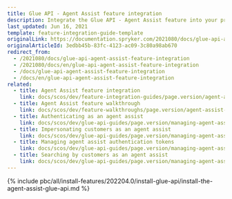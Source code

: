 ```yaml
---
title: Glue API - Agent Assist feature integration
description: Integrate the Glue API - Agent Assist feature into your project.
last_updated: Jun 16, 2021
template: feature-integration-guide-template
originalLink: https://documentation.spryker.com/2021080/docs/glue-api-agent-assist-feature-integration
originalArticleId: 3edbb45b-83fc-4123-ac09-3c80a98ab670
redirect_from:
  - /2021080/docs/glue-api-agent-assist-feature-integration
  - /2021080/docs/en/glue-api-agent-assist-feature-integration
  - /docs/glue-api-agent-assist-feature-integration
  - /docs/en/glue-api-agent-assist-feature-integration
related:
  - title: Agent Assist feature integration
    link: docs/scos/dev/feature-integration-guides/page.version/agent-assist-feature-integration.html
  - title: Agent Assist feature walkthrough
    link: docs/scos/dev/feature-walkthroughs/page.version/agent-assist-feature-walkthrough.html
  - title: Authenticating as an agent assist
    link: docs/scos/dev/glue-api-guides/page.version/managing-agent-assists/authenticating-as-an-agent-assist.html
  - title: Impersonating customers as an agent assist
    link: docs/scos/dev/glue-api-guides/page.version/managing-agent-assists/impersonating-customers-as-an-agent-assist.html
  - title: Managing agent assist authentication tokens
    link: docs/scos/dev/glue-api-guides/page.version/managing-agent-assists/managing-agent-assist-authentication-tokens.html
  - title: Searching by customers as an agent assist
    link: docs/scos/dev/glue-api-guides/page.version/managing-agent-assists/searching-by-customers-as-an-agent-assist.html
---
```


{% include pbc/all/install-features/202204.0/install-glue-api/install-the-agent-assist-glue-api.md %} <!-- To edit, see /_includes/pbc/all/install-features/202204.0/install-glue-api/install-the-agent-assist-glue-api.md -->
